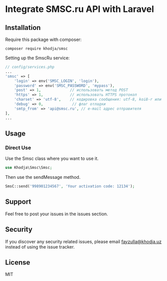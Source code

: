 # Integrate SMSC.ru API with Laravel

## Installation

 Require this package with composer:


```
composer require khodja/smsc
```

Setting up the SmscRu service:

```php
// config/services.php
...
'smsc' => [
    'login' => env('SMSC_LOGIN', 'login'),
    'password' => env('SMSC_PASSWORD', 'mypass'),
    'post' => 1,             // использовать метод POST
    'https' => 1,            // использовать HTTPS протокол
    'charset' => 'utf-8',    // кодировка сообщения: utf-8, koi8-r или windows-1251 (по умолчанию)
    'debug' => 0,             // флаг отладки
    'smtp_from' => 'api@smsc.ru', // e-mail адрес отправителя
],
...
```



## Usage

### Direct Use

Use the Smsc class where you want to use it.

```php
use Khodja\Smsc\Smsc;
```

Then use the sendMessage method.

```php
SmsC::send('998901234567', 'Your activation code: 12134');
```

## Support

Feel free to post your issues in the issues section.

## Security

If you discover any security related issues, please email fayzulla@khodja.uz instead of using the issue tracker.

## License

MIT



